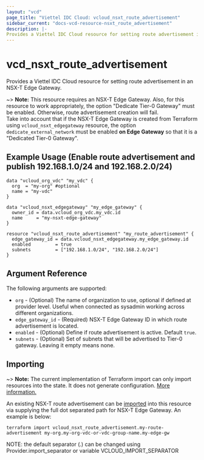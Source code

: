 ```yaml
---
layout: "vcd"
page_title: "Viettel IDC Cloud: vcloud_nsxt_route_advertisement"
sidebar_current: "docs-vcd-resource-nsxt_route_advertisement"
description: |-
Provides a Viettel IDC Cloud resource for setting route advertisement in an NSX-T Edge Gateway.
---
```


# vcd\_nsxt\_route\_advertisement

Provides a Viettel IDC Cloud resource for setting route advertisement in an NSX-T Edge Gateway.

~> **Note:** This resource requires an NSX-T Edge Gateway. Also, for this resource to work appropriately, the option "Dedicate Tier-0 Gateway" must be enabled. Otherwise, route advertisement creation will fail.  
Take into account that if the NSX-T Edge Gateway is created from Terraform using `vcloud_nsxt_edgegateway` resource, the option `dedicate_external_network` must be enabled **on Edge Gateway** so that it is a "Dedicated Tier-0 Gateway".

## Example Usage (Enable route advertisement and publish 192.168.1.0/24 and 192.168.2.0/24)

```hcl
data "vcloud_org_vdc" "my_vdc" {
  org  = "my-org" #optional
  name = "my-vdc"
}

data "vcloud_nsxt_edgegateway" "my_edge_gateway" {
  owner_id = data.vcloud_org_vdc.my_vdc.id
  name     = "my-nsxt-edge-gateway"
}

resource "vcloud_nsxt_route_advertisement" "my_route_advertisement" {
  edge_gateway_id = data.vcloud_nsxt_edgegateway.my_edge_gateway.id
  enabled         = true
  subnets         = ["192.168.1.0/24", "192.168.2.0/24"]
}
```

## Argument Reference

The following arguments are supported:

* `org` - (Optional) The name of organization to use, optional if defined at provider level. Useful
  when connected as sysadmin working across different organizations.
* `edge_gateway_id` - (Required) NSX-T Edge Gateway ID in which route advertisement is located.
* `enabled` - (Optional) Define if route advertisement is active. Default `true`.
* `subnets` - (Optional) Set of subnets that will be advertised to Tier-0 gateway. Leaving it empty means none.

## Importing

~> **Note:** The current implementation of Terraform import can only import resources into the state.
It does not generate configuration. [More information.](https://www.terraform.io/docs/import/)

An existing NSX-T route advertisement can be [imported][docs-import] into this resource
via supplying the full dot separated path for NSX-T Edge Gateway. An example is below:

[docs-import]: https://www.terraform.io/docs/import/

```
terraform import vcloud_nsxt_route_advertisement.my-route-advertisement my-org.my-org-vdc-or-vdc-group-name.my-edge-gw
```

NOTE: the default separator (.) can be changed using Provider.import_separator or variable VCLOUD_IMPORT_SEPARATOR
